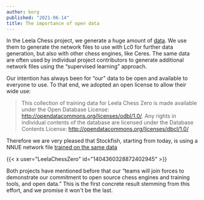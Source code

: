 ```yaml
---
author: borg
published: "2021-06-14"
title: The importance of open data
---
```


In the Leela Chess project, we generate a huge amount of [data](https://storage.lczero.org/files/). We use them to generate the network files to use with Lc0 for further data generation, but also with other chess engines, like Ceres. The same data are often used by individual project contributors to generate additional network files using the “supervised learning” approach.

<!--more-->

Our intention has always been for “our” data to be open and available to everyone to use. To that end, we adopted an open license to allow their wide use:

>This collection of training data for Leela Chess Zero is made available under the Open Database License: http://opendatacommons.org/licenses/odbl/1.0/. Any rights in individual contents of the database are licensed under the Database Contents License: http://opendatacommons.org/licenses/dbcl/1.0/


Therefore we are very pleased that Stockfish, starting from today, is using a NNUE network file [trained on the same data](https://github.com/official-stockfish/Stockfish/commit/f8c779dbe538315aa6f65556d0acf11640558504)

{{< x user="LeelaChessZero" id="1404360328872402945" >}}

Both projects have mentioned before that our “teams will join forces to demonstrate our commitment to open source chess engines and training tools, and open data.” This is the first concrete result stemming from this effort, and we promise it won't be the last.


